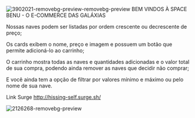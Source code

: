 ![3902021-removebg-preview-removebg-preview](https://user-images.githubusercontent.com/93015632/154871513-a11ac2a9-d7f5-4f49-9456-b5e300e662e5.png)
BEM VINDOS À SPACE BENU - O E-COMMERCE DAS GALÁXIAS


Nossas naves podem ser listadas por ordem crescente ou decrescente de preço;

Os cards exibem o nome, preço e imagem e possuem um botão que permite adicioná-lo ao carrinho;

O carrinho mostra todas as naves e quantidades adicionadas e o valor total de sua compra, podendo ainda remover as naves que decidir não comprar;

E você ainda tem a opção de filtrar por valores mínimo e máximo ou pelo nome de sua nave.

Link Surge
http://hissing-self.surge.sh/

![2126268-removebg-preview](https://user-images.githubusercontent.com/93015632/154871403-348da14d-b730-499e-a630-4f891329e6dc.png)
